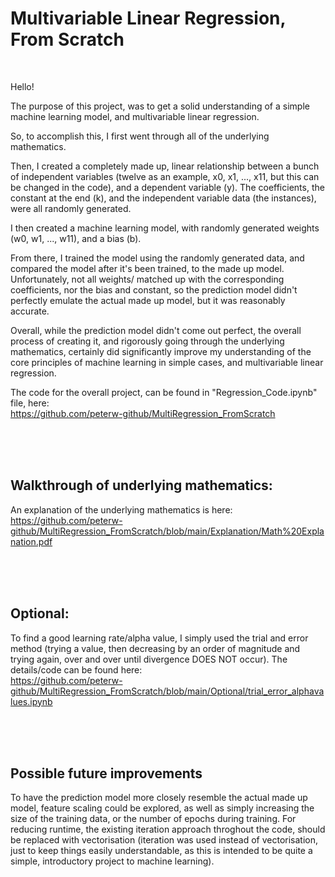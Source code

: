 # Multivariable Linear Regression, From Scratch

<br>

Hello!

The purpose of this project, was to get a solid understanding of a simple machine learning model, and multivariable linear regression.

So, to accomplish this, I first went through all of the underlying mathematics. 

Then, I created a completely made up, linear relationship between a bunch of independent variables (twelve as an example, x0, x1, ..., x11, but this can be changed in the code), and a dependent variable (y). The coefficients, the constant at the end (k), and the independent variable data (the instances), were all randomly generated. 

I then created a machine learning model, with randomly generated weights (w0, w1, ..., w11), and a bias (b). 

From there, I trained the model using the randomly generated data, and compared the model after it's been trained, to the made up model. Unfortunately, not all weights/ matched up with the corresponding coefficients, nor the bias and constant, so the prediction model didn't perfectly emulate the actual made up model, but it was reasonably accurate.

Overall, while the prediction model didn't come out perfect, the overall process of creating it, and rigorously going through the underlying mathematics, certainly did significantly improve my understanding of the core principles of machine learning in simple cases, and multivariable linear regression.


The code for the overall project, can be found in "Regression_Code.ipynb" file, here: <br>
https://github.com/peterw-github/MultiRegression_FromScratch




<br>
<br>
<br>

## Walkthrough of underlying mathematics:
An explanation of the underlying mathematics is here: <br>
https://github.com/peterw-github/MultiRegression_FromScratch/blob/main/Explanation/Math%20Explanation.pdf


<br>
<br>
<br>

## Optional:
To find a good learning rate/alpha value, I simply used the trial and error method (trying a value, then decreasing by an order of magnitude and trying again, over and over until divergence DOES NOT occur). The details/code can be found here: <br>
https://github.com/peterw-github/MultiRegression_FromScratch/blob/main/Optional/trial_error_alphavalues.ipynb


<br>
<br>
<br>


## Possible future improvements
To have the prediction model more closely resemble the actual made up model, feature scaling could be explored, as well as simply increasing the size of the training data, or the number of epochs during training. For reducing runtime, the existing iteration approach throghout the code, should be replaced with vectorisation (iteration was used instead of vectorisation, just to keep things easily understandable, as this is intended to be quite a simple, introductory project to machine learning).



